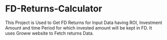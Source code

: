 # FD-Returns-Calculator

This Project is Used to Get FD Returns for Input Data having ROI, Investment Amount and time Period for which invested amount will be kept in FD. It uses Groww website to Fetch returns Data.
